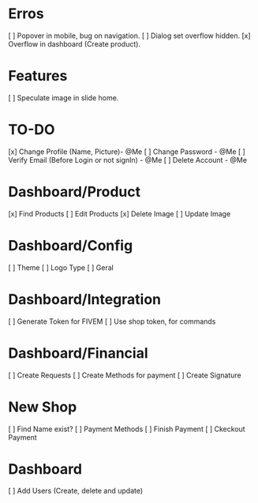 # Erros
[ ] Popover in mobile, bug on navigation.
[ ] Dialog set overflow hidden.
[x] Overflow in dashboard (Create product).

# Features
[ ] Speculate image in slide home.

# TO-DO
[x] Change Profile (Name, Picture)- @Me
[ ] Change Password - @Me
[ ] Verify Email (Before Login or not signIn) - @Me
[ ] Delete Account - @Me

# Dashboard/Product
[x] Find Products
[ ] Edit Products
[x] Delete Image
[ ] Update Image

# Dashboard/Config
[ ] Theme
[ ] Logo Type
[ ] Geral

# Dashboard/Integration
[ ] Generate Token for FIVEM
[ ] Use shop token, for commands

# Dashboard/Financial
[ ] Create Requests
[ ] Create Methods for payment
[ ] Create Signature

# New Shop
[ ] Find Name exist?
[ ] Payment Methods
[ ] Finish Payment
[ ] Ckeckout Payment

# Dashboard
[ ] Add Users (Create, delete and update)